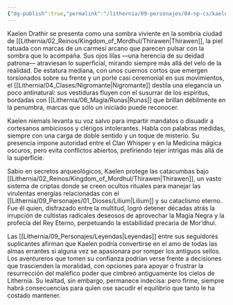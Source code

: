 ```yaml
---
{"dg-publish":true,"permalink":"/lithernia/09-personajes/04-np-cs/kaelen-drathir/","title":"Kaelen Drathir","tags":["lithernia","personaje","Nigromante","clan-whisper"]}
---
```


Kaelen Drathir se presenta como una sombra viviente en la sombría ciudad de [[Lithernia/02_Reinos/Kingdom_of_Mordhul/Thirawen\|Thirawen]], la piel tatuada con marcas de un carmesí arcano que parecen pulsar con la sombra que lo acompaña. Sus ojos lilas —una herencia de su deidad patrona— atraviesan lo superficial, mirando siempre más allá del velo de la realidad. De estatura mediana, con unos cuernos cortos que emergen torsionados sobre su frente y un porte casi ceremonial en sus movimientos, el [[Lithernia/04_Clases/Nigromante\|Nigromante]] destila una elegancia un poco antinatural: sus vestiduras fluyen con el susurrar de los espíritus, bordadas con [[Lithernia/06_Magia/Runas\|Runas]] que brillan débilmente en la penumbra, marcas que sólo un iniciado puede reconocer.

Kaelen niemals levanta su voz salvo para impartir mandatos o disuadir a cortesanos ambiciosos y clérigos intolerantes. Habla con palabras medidas, siempre con una carga de doble sentido y un toque de misterio. Su presencia impone autoridad entre el Clan Whisper y en la Medicina mágica oscuros, pero evita conflictos abiertos, prefiriendo tejer intrigas más allá de la superficie.

Sabio en secretos arqueológicos, Kaelen protege las catacumbas bajo [[Lithernia/02_Reinos/Kingdom_of_Mordhul/Thirawen\|Thirawen]], un vasto sistema de criptas donde se creen ocultos rituales para manejar las virulentas energías relacionadas con el [[Lithernia/09_Personajes/01_Dioses/Lilium\|Lilium]] y su cataclismo eterno. Fue él quien, disfrazado entre la multitud, logró detener décadas atrás la irrupción de cultistas radicales deseosos de aprovechar la Magia Negra y la profecía del Rey Eterno, perpetuando la estabilidad precaria de Mor’dhul.

Las [[Lithernia/09_Personajes/Leyendas\|Leyendas]] entre sus seguidores suplicantes afirman que Kaelen podría convertirse en el amo de todas las almas errantes si alguna vez se apasionara por romper los antiguos sellos. Los aventureros que tomen su confianza podrían verse frente a decisiones que trascienden la moralidad, con opciones para apoyar o frustrar la resurrección del maléfico poder que cimbreó antiguamente los cielos de Lithernia. Su lealtad, sin embargo, permanece indecisa: pero firme, siempre habrá consecuencias para quien ose sacudir el equilibrio que tanto le ha costado mantener.